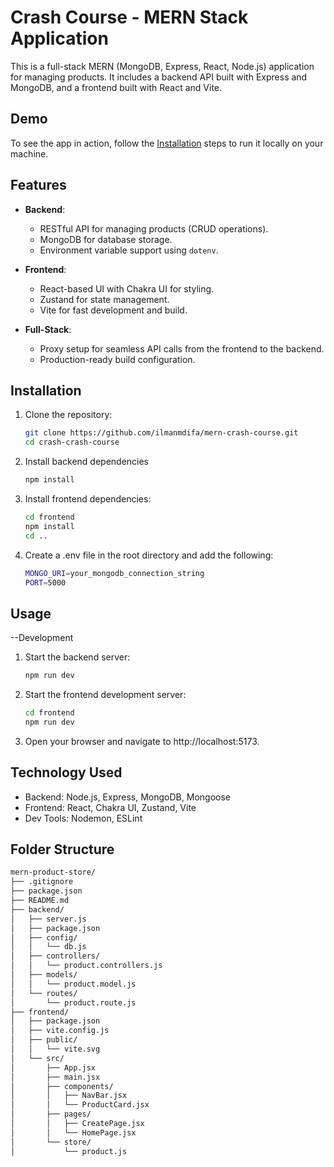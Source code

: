 # Crash Course - MERN Stack Application

This is a full-stack MERN (MongoDB, Express, React, Node.js) application for managing products. It includes a backend API built with Express and MongoDB, and a frontend built with React and Vite.

## Demo

To see the app in action, follow the [Installation](#installation) steps to run it locally on your machine.

## Features

- **Backend**:
  - RESTful API for managing products (CRUD operations).
  - MongoDB for database storage.
  - Environment variable support using `dotenv`.

- **Frontend**:
  - React-based UI with Chakra UI for styling.
  - Zustand for state management.
  - Vite for fast development and build.

- **Full-Stack**:
  - Proxy setup for seamless API calls from the frontend to the backend.
  - Production-ready build configuration.

## Installation

1. Clone the repository:
   ```bash
   git clone https://github.com/ilmanmdifa/mern-crash-course.git
   cd crash-crash-course

2. Install backend dependencies
   ```bash 
   npm install

3. Install frontend dependencies:
   ```bash
   cd frontend
   npm install
   cd ..

4. Create a .env file in the root directory and add the following:
   ```bash
   MONGO_URI=your_mongodb_connection_string
   PORT=5000

## Usage
--Development

1. Start the backend server:
   ```bash
   npm run dev

3. Start the frontend development server:
   ```bash
   cd frontend
   npm run dev
   
5. Open your browser and navigate to http://localhost:5173.

## Technology Used
- Backend: Node.js, Express, MongoDB, Mongoose
- Frontend: React, Chakra UI, Zustand, Vite
- Dev Tools: Nodemon, ESLint

## Folder Structure
```bash
mern-product-store/
├── .gitignore
├── package.json
├── README.md
├── backend/
│   ├── server.js
│   ├── package.json
│   ├── config/
│   │   └── db.js
│   ├── controllers/
│   │   └── product.controllers.js
│   ├── models/
│   │   └── product.model.js
│   └── routes/
│       └── product.route.js
├── frontend/
│   ├── package.json
│   ├── vite.config.js
│   ├── public/
│   │   └── vite.svg
│   └── src/
│       ├── App.jsx
│       ├── main.jsx
│       ├── components/
│       │   ├── NavBar.jsx
│       │   └── ProductCard.jsx
│       ├── pages/
│       │   ├── CreatePage.jsx
│       │   └── HomePage.jsx
│       └── store/
│           └── product.js
